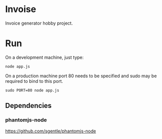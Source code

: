 # Invoise

Invoice generator hobby project.

# Run

On a development machine, just type:

`node app.js`

On a production machine port 80 needs to be specified and sudo may be required to bind to this port.

`sudo PORT=80 node app.js`


## Dependencies

### phantomjs-node
https://github.com/sgentle/phantomjs-node
